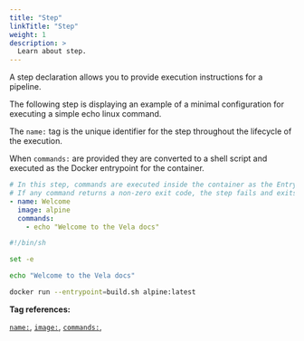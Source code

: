 ```yaml
---
title: "Step"
linkTitle: "Step"
weight: 1
description: >
  Learn about step.
---
```


A step declaration allows you to provide execution instructions for a pipeline.

The following step is displaying an example of a minimal configuration for executing a simple echo linux command.

The `name:` tag is the unique identifier for the step throughout the lifecycle of the execution.

When `commands:` are provided they are converted to a shell script and executed as the Docker entrypoint for the container.

<!-- section break -->

```yaml
# In this step, commands are executed inside the container as the Entrypoint.
# If any command returns a non-zero exit code, the step fails and exits.
- name: Welcome
  image: alpine
  commands:
    - echo "Welcome to the Vela docs"
```

```sh
#!/bin/sh

set -e

echo "Welcome to the Vela docs"

docker run --entrypoint=build.sh alpine:latest
```

<!-- section break -->

**Tag references:**

[`name:`](/docs/reference/yaml/steps/#the-name-tag), [`image:`](/docs/reference/yaml/steps/#the-image-tag), [`commands:`](/docs/reference/yaml/steps/#the-commands-tag), 